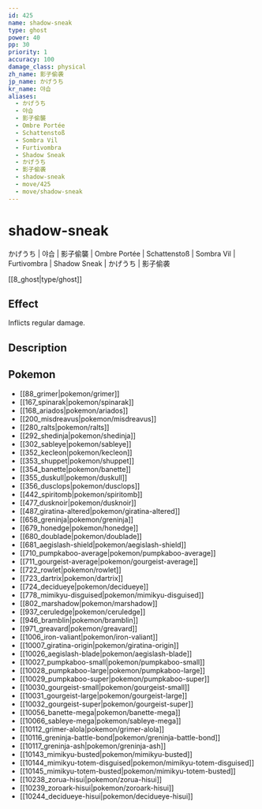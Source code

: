 ```yaml
---
id: 425
name: shadow-sneak
type: ghost
power: 40
pp: 30
priority: 1
accuracy: 100
damage_class: physical
zh_name: 影子偷袭
jp_name: かげうち
kr_name: 야습
aliases:
  - かげうち
  - 야습
  - 影子偷襲
  - Ombre Portée
  - Schattenstoß
  - Sombra Vil
  - Furtivombra
  - Shadow Sneak
  - かげうち
  - 影子偷袭
  - shadow-sneak
  - move/425
  - move/shadow-sneak
---
```

# shadow-sneak
    
かげうち | 야습 | 影子偷襲 | Ombre Portée | Schattenstoß | Sombra Vil | Furtivombra | Shadow Sneak | かげうち | 影子偷袭

[[8_ghost|type/ghost]]

## Effect

Inflicts regular damage.

## Description



## Pokemon

- [[88_grimer|pokemon/grimer]]
- [[167_spinarak|pokemon/spinarak]]
- [[168_ariados|pokemon/ariados]]
- [[200_misdreavus|pokemon/misdreavus]]
- [[280_ralts|pokemon/ralts]]
- [[292_shedinja|pokemon/shedinja]]
- [[302_sableye|pokemon/sableye]]
- [[352_kecleon|pokemon/kecleon]]
- [[353_shuppet|pokemon/shuppet]]
- [[354_banette|pokemon/banette]]
- [[355_duskull|pokemon/duskull]]
- [[356_dusclops|pokemon/dusclops]]
- [[442_spiritomb|pokemon/spiritomb]]
- [[477_dusknoir|pokemon/dusknoir]]
- [[487_giratina-altered|pokemon/giratina-altered]]
- [[658_greninja|pokemon/greninja]]
- [[679_honedge|pokemon/honedge]]
- [[680_doublade|pokemon/doublade]]
- [[681_aegislash-shield|pokemon/aegislash-shield]]
- [[710_pumpkaboo-average|pokemon/pumpkaboo-average]]
- [[711_gourgeist-average|pokemon/gourgeist-average]]
- [[722_rowlet|pokemon/rowlet]]
- [[723_dartrix|pokemon/dartrix]]
- [[724_decidueye|pokemon/decidueye]]
- [[778_mimikyu-disguised|pokemon/mimikyu-disguised]]
- [[802_marshadow|pokemon/marshadow]]
- [[937_ceruledge|pokemon/ceruledge]]
- [[946_bramblin|pokemon/bramblin]]
- [[971_greavard|pokemon/greavard]]
- [[1006_iron-valiant|pokemon/iron-valiant]]
- [[10007_giratina-origin|pokemon/giratina-origin]]
- [[10026_aegislash-blade|pokemon/aegislash-blade]]
- [[10027_pumpkaboo-small|pokemon/pumpkaboo-small]]
- [[10028_pumpkaboo-large|pokemon/pumpkaboo-large]]
- [[10029_pumpkaboo-super|pokemon/pumpkaboo-super]]
- [[10030_gourgeist-small|pokemon/gourgeist-small]]
- [[10031_gourgeist-large|pokemon/gourgeist-large]]
- [[10032_gourgeist-super|pokemon/gourgeist-super]]
- [[10056_banette-mega|pokemon/banette-mega]]
- [[10066_sableye-mega|pokemon/sableye-mega]]
- [[10112_grimer-alola|pokemon/grimer-alola]]
- [[10116_greninja-battle-bond|pokemon/greninja-battle-bond]]
- [[10117_greninja-ash|pokemon/greninja-ash]]
- [[10143_mimikyu-busted|pokemon/mimikyu-busted]]
- [[10144_mimikyu-totem-disguised|pokemon/mimikyu-totem-disguised]]
- [[10145_mimikyu-totem-busted|pokemon/mimikyu-totem-busted]]
- [[10238_zorua-hisui|pokemon/zorua-hisui]]
- [[10239_zoroark-hisui|pokemon/zoroark-hisui]]
- [[10244_decidueye-hisui|pokemon/decidueye-hisui]]

